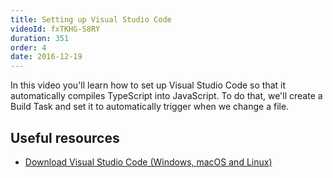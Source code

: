 ```yaml
---
title: Setting up Visual Studio Code
videoId: fxTKHG-S8RY
duration: 351
order: 4
date: 2016-12-19
---
```


In this video you'll learn how to set up Visual Studio Code so that it automatically compiles TypeScript into JavaScript. To do that, we'll create a Build Task and set it to automatically trigger when we change a file.

## Useful resources
* <a href="https://code.visualstudio.com/" target="_blank">Download Visual Studio Code (Windows, macOS and Linux)</a>
